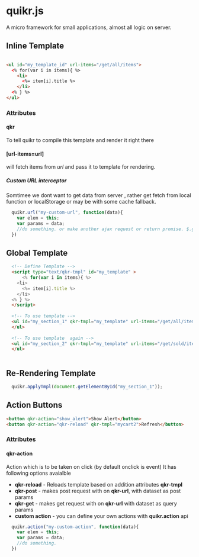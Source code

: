 # quikr.js
A micro framework for small applications, almost all logic on server.

## Inline Template
```html

<ul id="my_template_id" url-items="/get/all/items">
  <% for(var i in items){ %>
    <li> 
      <%= item[i].title %>
    </li>
  <% } %>
</ul>
```
### Attributes

#### qkr
To tell quikr to compile this template and render it right there 

#### [url-items=url]
will fetch items from *url* and pass it to template for rendering.

##### Custom URL interceptor 
Somtimee we dont want to get data from server , rather get fetch from local function or localStorage or may be with some cache fallback.
```javascript
  quikr.url("my-custom-url", function(data){
    var elem = this;
    var params = data;
    //do something. or make another ajax request or return promise. $.get("/actual_url");
  })
```



## Global Template
```html
  <!-- Define Template -->
  <script type="text/qkr-tmpl" id="my_template" >
      <% for(var i in items){ %>
    <li> 
      <%= item[i].title %>
    </li>
  <% } %>
  </script>
  
  <!-- To use template -->
  <ul id="my_section_1" qkr-tmpl="my_template" url-items="/get/all/items">
  </ul>
  
  <!-- To use template  again -->
  <ul id="my_section_2" qkr-tmpl="my_template" url-items="/get/sold/items">
  </ul>
  
```

## Re-Rendering Template
```javascript
  quikr.applyTmpl(document.getElementById("my_section_1"));
```

## Action Buttons

```html
<button qkr-action="show_alert">Show Alert</button>
<button qkr-action="qkr-reload" qkr-tmpl="mycart2">Refresh</button>
```
### Attributes

#### qkr-action
Action which is to be taken on click (by default onclick is event)
It has following options avaialble
- **qkr-reload** - Reloads template based on addition attributes **qkr-tmpl** 
- **qkr-post** - makes post request with on **qkr-url**, with dataset as post params
- **qkr-get**  - makes get request with on **qkr-url** with dataset as query params
- **custom action** -  you can define your own actions with **quikr.action** api
```javascript
  quikr.action("my-custom-action", function(data){
    var elem = this;
    var params = data;
    //do something.
  })
```













